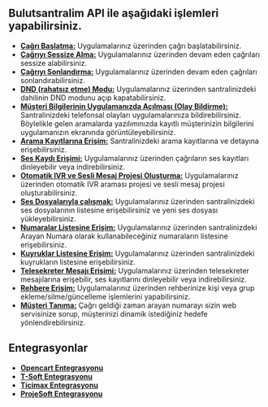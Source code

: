 **Bulutsantralim API ile aşağıdaki işlemleri yapabilirsiniz.**
----
* **[Çağrı Başlatma:](https://github.com/verimor/Bulutsantralim-API/blob/master/begin_call.md)** Uygulamalarınız üzerinden çağrı başlatabilirsiniz.
* **[Çağrıyı Sessize Alma:](https://github.com/verimor/Bulutsantralim-API/blob/master/mute.md)** Uygulamalarınız üzerinden devam eden çağrıları sessize alabilirsiniz.
* **[Çağrıyı Sonlandırma:](https://github.com/verimor/Bulutsantralim-API/blob/master/hangup_call.md)** Uygulamalarınız üzerinden devam eden çağrıları sonlandırabilirsiniz.
* **[DND (rahatsız etme) Modu:](https://github.com/verimor/Bulutsantralim-API/blob/master/dnd.md)** Uygulamalarınız üzerinden santralinizdeki dahilinin DND modunu açıp kapatabilirsiniz.
* **[Müşteri Bilgilerinin Uygulamanızda Açılması (Olay Bildirme):](https://github.com/verimor/Bulutsantralim-API/blob/master/report_event.md)** Santralinizdeki telefonsal olayları uygulamalarınıza bildirebilirsiniz. Böylelikle gelen aramalarda yazılımınızda kayıtlı müşterinizin bilgilerini uygulamanızın ekranında görüntüleyebilirsiniz.
* **[Arama Kayıtlarına Erişim:](https://github.com/verimor/Bulutsantralim-API/blob/master/cdrs.md)** Santralinizdeki arama kayıtlarına ve detayına erişebilirsiniz.
* **[Ses Kaydı Erişimi:](https://github.com/verimor/Bulutsantralim-API/blob/master/recording.md)** Uygulamalarınız üzerinden çağrıların ses kayıtları dinleyebilir veya indirebilirsiniz.
* **[Otomatik IVR ve Sesli Mesaj Projesi Oluşturma:](https://github.com/verimor/Bulutsantralim-API/blob/master/ivr_campaigns.md)** Uygulamalarınız üzerinden otomatik IVR araması projesi ve sesli mesaj projesi oluşturabilirsiniz.
* **[Ses Dosyalarıyla çalışmak:](https://github.com/verimor/Bulutsantralim-API/blob/master/announcements.md)** Uygulamalarınız üzerinden santralinizdeki ses dosyalarının listesine erişebilirsiniz ve yeni ses dosyası yükleyebilirsiniz.
* **[Numaralar Listesine Erişim:](https://github.com/verimor/Bulutsantralim-API/blob/master/caller_ids.md)** Uygulamalarınız üzerinden santralinizdeki Arayan Numara olarak kullanabileceğiniz numaraların listesine erişebilirsiniz.
* **[Kuyruklar Listesine Erişim:](https://github.com/verimor/Bulutsantralim-API/blob/master/queues.md)** Uygulamalarınız üzerinden santralinizdeki kuyrukların listesine erişebilirsiniz.
* **[Telesekreter Mesajı Erişimi:](https://github.com/verimor/Bulutsantralim-API/blob/master/voicemails.md)** Uygulamalarınız üzerinden telesekreter mesajılarına erişebilir, ses kayıtlarını dinleyebilir veya indirebilirsiniz.
* **[Rehbere Erişim:](https://github.com/verimor/Bulutsantralim-API/blob/master/phonebook.md)** Uygulamalarınız üzerinden rehberinize kişi veya grup ekleme/silme/güncelleme işlemlerini yapabilirsiniz.
* **[Müşteri Tanıma:](https://github.com/verimor/Bulutsantralim-API/blob/master/advisory_webhook.md)** Çağrı geldiği zaman arayan numarayı sizin web servisinize sorup, müşterinizi dinamik istediğiniz hedefe yönlendirebilirsiniz.

**Entegrasyonlar**
----
* **[Opencart Entegrasyonu](https://github.com/verimor/Bulutsantralim-API/tree/master/integrations/opencart)**
* **[T-Soft Entegrasyonu](https://github.com/verimor/Bulutsantralim-API/tree/master/integrations/tsoft)**
* **[Ticimax Entegrasyonu](https://github.com/verimor/Bulutsantralim-API/tree/master/integrations/ticimax)**
* **[ProjeSoft Entegrasyonu](https://github.com/verimor/Bulutsantralim-API/tree/master/integrations/projesoft)**
